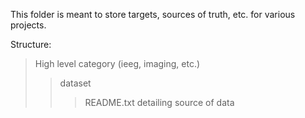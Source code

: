This folder is meant to store targets, sources of truth, etc. for various projects. 

Structure:
> High level category (ieeg, imaging, etc.)
>> dataset
>>> README.txt detailing source of data

